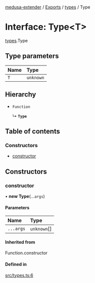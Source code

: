 [medusa-extender](../README.md) / [Exports](../modules.md) / [types](../modules/types.md) / Type

# Interface: Type<T\>

[types](../modules/types.md).Type

## Type parameters

| Name | Type |
| :------ | :------ |
| `T` | `unknown` |

## Hierarchy

- `Function`

  ↳ **`Type`**

## Table of contents

### Constructors

- [constructor](types.Type.md#constructor)

## Constructors

### constructor

• **new Type**(...`args`)

#### Parameters

| Name | Type |
| :------ | :------ |
| `...args` | `unknown`[] |

#### Inherited from

Function.constructor

#### Defined in

[src/types.ts:6](https://github.com/adrien2p/medusa-extender/blob/6611bc1/src/types.ts#L6)
